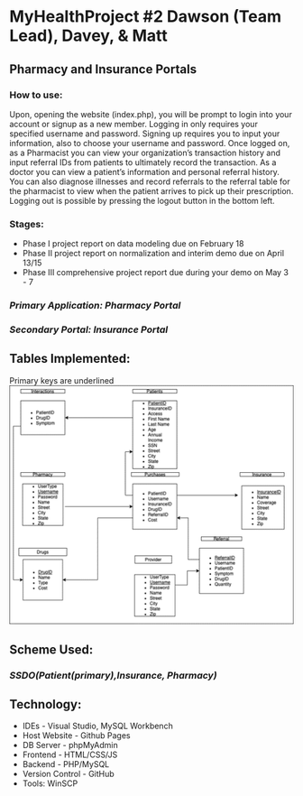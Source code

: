 # MyHealthProject #2 Dawson (Team Lead), Davey, & Matt
## Pharmacy and Insurance Portals 

### How to use:
  Upon, opening the website (index.php), you will be prompt to login into your account or signup as a new member. Logging in only requires your specified username and password. Signing up requires you to input your information, also to choose your username and password. Once logged on, as a Pharmacist you can view your organization’s transaction history and input referral IDs from patients to ultimately record the transaction. As a doctor you can view a patient’s information and personal referral history. You can also diagnose illnesses and record referrals to the referral table for the pharmacist to view when the patient arrives to pick up their prescription. Logging out is possible by pressing the logout button in the bottom left.

### Stages:
- Phase I project report on data modeling due on February 18
- Phase II project report on normalization and interim demo due on April 13/15
- Phase III comprehensive project report due during your demo on May 3 - 7


### <em>Primary Application: Pharmacy Portal</em>

### <em>Secondary Portal: Insurance Portal</em>


## Tables Implemented:
Primary keys are underlined
![Table Relationship Graph](/Graphics/relationshipGraph.png)

## Scheme Used:

### *SSDO(Patient(primary),Insurance, Pharmacy)*

## Technology:
- IDEs - Visual Studio, MySQL Workbench
- Host Website - Github Pages
- DB Server - phpMyAdmin
- Frontend - HTML/CSS/JS
- Backend - PHP/MySQL
- Version Control - GitHub
- Tools: WinSCP
